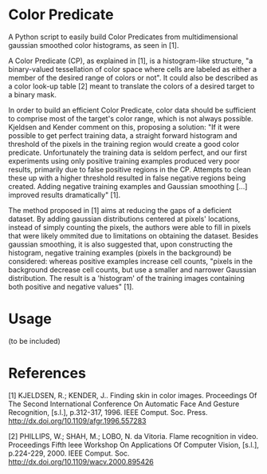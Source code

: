 # Color Predicate
A Python script to easily build Color Predicates from multidimensional gaussian smoothed color histograms, as seen in [1].

A Color Predicate (CP), as explained in [1], is a histogram-like structure, "a binary-valued tessellation of color space where cells are labeled as either a member of the desired range of colors or not". It could also be described as a color look-up table [2] meant to translate the colors of a desired target to a binary mask.

In order to build an efficient Color Predicate, color data should be sufficient to comprise most of the target's color range, which is not always possible. Kjeldsen and Kender comment on this, proposing a solution: "If it were possible to get perfect training data, a straight forward histogram and threshold of the pixels in the training region would create a good color predicate. Unfortunately the training data is seldom perfect, and our first experiments using only positive training examples produced very poor results, primarily due to false positive regions in the CP. Attempts to clean these up with a higher threshold resulted in false negative regions being created. Adding negative training examples and Gaussian smoothing [...] improved results dramatically" [1].

The method proposed in [1] aims at reducing the gaps of a deficient dataset. By adding gaussian distributions centered at pixels' locations, instead of simply counting the pixels, the authors were able to fill in pixels that were likely ommited due to limitations on obtaining the dataset. Besides gaussian smoothing, it is also suggested that, upon constructing the histogram, negative training examples (pixels in the background) be considered: whereas positive examples increase cell counts, "pixels in the background decrease cell counts, but use a smaller and narrower Gaussian distribution. The result is a 'histogram' of the training images containing both positive and negative values" [1].

# Usage

(to be included)

# References

[1] KJELDSEN, R.; KENDER, J.. Finding skin in color images. Proceedings Of The Second International Conference On Automatic Face And Gesture Recognition, [s.l.], p.312-317, 1996. IEEE Comput. Soc. Press. http://dx.doi.org/10.1109/afgr.1996.557283

[2] PHILLIPS, W.; SHAH, M.; LOBO, N. da Vitoria. Flame recognition in video. Proceedings Fifth Ieee Workshop On Applications Of Computer Vision, [s.l.], p.224-229, 2000. IEEE Comput. Soc. http://dx.doi.org/10.1109/wacv.2000.895426

